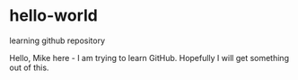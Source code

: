 # hello-world
learning github repository


Hello,
Mike here - I am trying to learn GitHub. Hopefully I will get something out of this.
